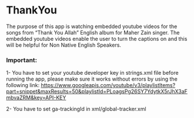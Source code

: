 # ThankYou

The purpose of this app is watching embedded youtube videos for the songs from “Thank You Allah”
English album for Maher Zain singer. The embedded youtube videos enable the user to turn the
captions on and this will be helpful for Non Native English Speakers.

### Important:

1- You have to set your youtube developer key in strings.xml file before running the app, please make sure it works without errors by using the following link: https://www.googleapis.com/youtube/v3/playlistItems?part=snippet&maxResults=50&playlistId=PLoagsPg26SY7YdytkX5rJhX3aFmbvaZRM&key=API-KEY

2- You have to set ga-trackingId in xml/global-tracker.xml
